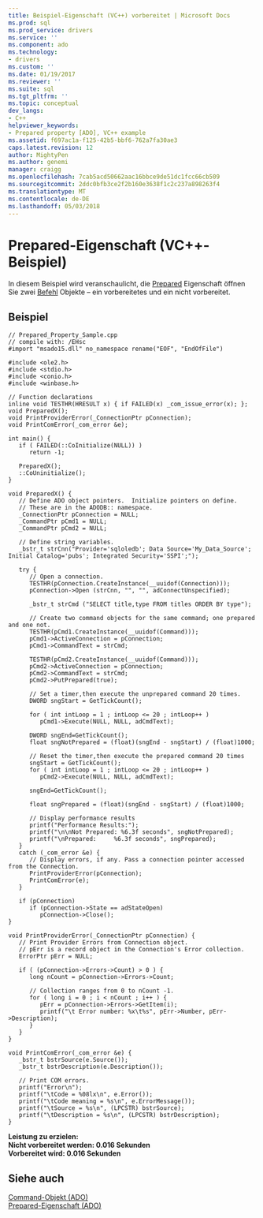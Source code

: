 ```yaml
---
title: Beispiel-Eigenschaft (VC++) vorbereitet | Microsoft Docs
ms.prod: sql
ms.prod_service: drivers
ms.service: ''
ms.component: ado
ms.technology:
- drivers
ms.custom: ''
ms.date: 01/19/2017
ms.reviewer: ''
ms.suite: sql
ms.tgt_pltfrm: ''
ms.topic: conceptual
dev_langs:
- C++
helpviewer_keywords:
- Prepared property [ADO], VC++ example
ms.assetid: f697ac1a-f125-42b5-bbf6-762a7fa30ae3
caps.latest.revision: 12
author: MightyPen
ms.author: genemi
manager: craigg
ms.openlocfilehash: 7cab5acd50662aac16bbce9de51dc1fcc66cb509
ms.sourcegitcommit: 2ddc0bfb3ce2f2b160e3638f1c2c237a898263f4
ms.translationtype: MT
ms.contentlocale: de-DE
ms.lasthandoff: 05/03/2018
---
```

# <a name="prepared-property-example-vc"></a>Prepared-Eigenschaft (VC++-Beispiel)
In diesem Beispiel wird veranschaulicht, die [Prepared](../../../ado/reference/ado-api/prepared-property-ado.md) Eigenschaft öffnen Sie zwei [Befehl](../../../ado/reference/ado-api/command-object-ado.md) Objekte – ein vorbereitetes und ein nicht vorbereitet.  
  
## <a name="example"></a>Beispiel  
  
```  
// Prepared_Property_Sample.cpp  
// compile with: /EHsc  
#import "msado15.dll" no_namespace rename("EOF", "EndOfFile")  
  
#include <ole2.h>  
#include <stdio.h>  
#include <conio.h>  
#include <winbase.h>  
  
// Function declarations  
inline void TESTHR(HRESULT x) { if FAILED(x) _com_issue_error(x); };  
void PreparedX();  
void PrintProviderError(_ConnectionPtr pConnection);  
void PrintComError(_com_error &e);  
  
int main() {  
   if ( FAILED(::CoInitialize(NULL)) )  
      return -1;  
  
   PreparedX();  
   ::CoUninitialize();  
}  
  
void PreparedX() {  
   // Define ADO object pointers.  Initialize pointers on define.  
   // These are in the ADODB:: namespace.  
   _ConnectionPtr pConnection = NULL;  
   _CommandPtr pCmd1 = NULL;  
   _CommandPtr pCmd2 = NULL;  
  
   // Define string variables.    
   _bstr_t strCnn("Provider='sqloledb'; Data Source='My_Data_Source'; Initial Catalog='pubs'; Integrated Security='SSPI';");  
  
   try {  
      // Open a connection.  
      TESTHR(pConnection.CreateInstance(__uuidof(Connection)));  
      pConnection->Open (strCnn, "", "", adConnectUnspecified);  
  
      _bstr_t strCmd ("SELECT title,type FROM titles ORDER BY type");  
  
      // Create two command objects for the same command; one prepared and one not.  
      TESTHR(pCmd1.CreateInstance(__uuidof(Command)));  
      pCmd1->ActiveConnection = pConnection;  
      pCmd1->CommandText = strCmd;  
  
      TESTHR(pCmd2.CreateInstance(__uuidof(Command)));  
      pCmd2->ActiveConnection = pConnection;  
      pCmd2->CommandText = strCmd;  
      pCmd2->PutPrepared(true);  
  
      // Set a timer,then execute the unprepared command 20 times.  
      DWORD sngStart = GetTickCount();   
  
      for ( int intLoop = 1 ; intLoop <= 20 ; intLoop++ )  
         pCmd1->Execute(NULL, NULL, adCmdText);  
  
      DWORD sngEnd=GetTickCount();   
      float sngNotPrepared = (float)(sngEnd - sngStart) / (float)1000;  
  
      // Reset the timer,then execute the prepared command 20 times  
      sngStart = GetTickCount();   
      for ( int intLoop = 1 ; intLoop <= 20 ; intLoop++ )  
         pCmd2->Execute(NULL, NULL, adCmdText);  
  
      sngEnd=GetTickCount();   
  
      float sngPrepared = (float)(sngEnd - sngStart) / (float)1000;  
  
      // Display performance results  
      printf("Performance Results:");  
      printf("\n\nNot Prepared: %6.3f seconds", sngNotPrepared);  
      printf("\nPrepared:     %6.3f seconds", sngPrepared);  
   }  
   catch (_com_error &e) {  
      // Display errors, if any. Pass a connection pointer accessed from the Connection.  
      PrintProviderError(pConnection);  
      PrintComError(e);  
   }  
  
   if (pConnection)  
      if (pConnection->State == adStateOpen)  
         pConnection->Close();  
}  
  
void PrintProviderError(_ConnectionPtr pConnection) {  
   // Print Provider Errors from Connection object.  
   // pErr is a record object in the Connection's Error collection.  
   ErrorPtr pErr = NULL;  
  
   if ( (pConnection->Errors->Count) > 0 ) {  
      long nCount = pConnection->Errors->Count;  
  
      // Collection ranges from 0 to nCount -1.  
      for ( long i = 0 ; i < nCount ; i++ ) {  
         pErr = pConnection->Errors->GetItem(i);  
         printf("\t Error number: %x\t%s", pErr->Number, pErr->Description);  
      }  
   }  
}  
  
void PrintComError(_com_error &e) {  
   _bstr_t bstrSource(e.Source());  
   _bstr_t bstrDescription(e.Description());  
  
   // Print COM errors.   
   printf("Error\n");  
   printf("\tCode = %08lx\n", e.Error());  
   printf("\tCode meaning = %s\n", e.ErrorMessage());  
   printf("\tSource = %s\n", (LPCSTR) bstrSource);  
   printf("\tDescription = %s\n", (LPCSTR) bstrDescription);  
}  
```  
  
 **Leistung zu erzielen:**  
**Nicht vorbereitet werden: 0.016 Sekunden**  
**Vorbereitet wird: 0.016 Sekunden**   
## <a name="see-also"></a>Siehe auch  
 [Command-Objekt (ADO)](../../../ado/reference/ado-api/command-object-ado.md)   
 [Prepared-Eigenschaft (ADO)](../../../ado/reference/ado-api/prepared-property-ado.md)
